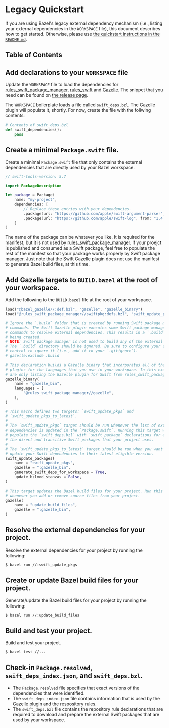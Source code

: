 # Legacy Quickstart

If you are using Bazel's legacy external dependency mechanism (i.e., listing your external
dependencies in the `WORKSPACE` file), this document describes how to get started. Otherwise, please
use [the quickstart instructions in the `README.md`](/README.md#quickstart).

## Table of Contents

<!-- MARKDOWN TOC: BEGIN -->
<!-- MARKDOWN TOC: END -->

## Add declarations to your `WORKSPACE` file

Update the `WORKSPACE` file to load the dependencies for [rules_swift_package_manager],
[rules_swift] and [Gazelle]. The snippet that you need can be found on [the release
page].

The `WORKSPACE` boilerplate loads a file called `swift_deps.bzl`. The Gazelle plugin will
populate it, shortly. For now, create the file with the follwing contents:

```python
# Contents of swift_deps.bzl
def swift_dependencies():
    pass
```

## Create a minimal `Package.swift` file.

Create a minimal `Package.swift` file that only contains the external dependencies that are directly
used by your Bazel workspace.

```swift
// swift-tools-version: 5.7

import PackageDescription

let package = Package(
    name: "my-project",
    dependencies: [
        // Replace these entries with your dependencies.
        .package(url: "https://github.com/apple/swift-argument-parser", from: "1.2.0"),
        .package(url: "https://github.com/apple/swift-log", from: "1.4.4"),
    ]
)
```

The name of the package can be whatever you like. It is required for the manifest, but it is not
used by [rules_swift_package_manager]. If your proejct is published and consumed as a Swift package,
feel free to populate the rest of the manifest so that your package works properly by Swift package
manager. Just note that the Swift Gazelle plugin does not use the manifest to generate Bazel build
files, at this time.

## Add Gazelle targets to `BUILD.bazel` at the root of your workspace.

Add the following to the `BUILD.bazel` file at the root of your workspace.

```python
load("@bazel_gazelle//:def.bzl", "gazelle", "gazelle_binary")
load("@rules_swift_package_manager//swiftpkg:defs.bzl", "swift_update_packages")

# Ignore the `.build` folder that is created by running Swift package manager
# commands. The Swift Gazelle plugin executes some Swift package manager
# commands to resolve external dependencies. This results in a `.build` file
# being created.
# NOTE: Swift package manager is not used to build any of the external packages.
# The `.build` directory should be ignored. Be sure to configure your source
# control to ignore it (i.e., add it to your `.gitignore`).
# gazelle:exclude .build

# This declaration builds a Gazelle binary that incorporates all of the Gazelle
# plugins for the languages that you use in your workspace. In this example, we
# are only listing the Gazelle plugin for Swift from rules_swift_package_manager.
gazelle_binary(
    name = "gazelle_bin",
    languages = [
        "@rules_swift_package_manager//gazelle",
    ],
)

# This macro defines two targets: `swift_update_pkgs` and
# `swift_update_pkgs_to_latest`.
#
# The `swift_update_pkgs` target should be run whenever the list of external
# dependencies is updated in the `Package.swift`. Running this target will
# populate the `swift_deps.bzl` with `swift_package` declarations for all of
# the direct and transitive Swift packages that your project uses.
#
# The `swift_update_pkgs_to_latest` target should be run when you want to
# update your Swift dependencies to their latest eligible version.
swift_update_packages(
    name = "swift_update_pkgs",
    gazelle = ":gazelle_bin",
    generate_swift_deps_for_workspace = True,
    update_bzlmod_stanzas = False,
)

# This target updates the Bazel build files for your project. Run this target
# whenever you add or remove source files from your project.
gazelle(
    name = "update_build_files",
    gazelle = ":gazelle_bin",
)
```

## Resolve the external dependencies for your project.

Resolve the external dependencies for your project by running the following:

```sh
$ bazel run //:swift_update_pkgs
```

## Create or update Bazel build files for your project.

Generate/update the Bazel build files for your project by running the following:

```sh
$ bazel run //:update_build_files
```

## Build and test your project.

Build and test your project.

```sh
$ bazel test //...
```

## Check-in `Package.resolved`, `swift_deps_index.json`, and `swift_deps.bzl`.

- The `Package.resolved` file specifies that exact versions of the dependencies that were
  identified.
- The `swift_deps_index.json` file contains information that is used by the Gazelle plugin and the
  respository rules.
- The `swift_deps.bzl` file contains the repository rule declarations that are required to download
  and prepare the external Swift packages that are used by your workspace.

<!-- Links -->

[rules_swift_package_manager]: https://github.com/cgrindel/rules_swift_package_manager
[Gazelle]: https://github.com/bazelbuild/bazel-gazelle
[rules_swift]: https://github.com/bazelbuild/rules_swift
[the release page]: https://github.com/cgrindel/rules_swift_package_manager/releases
